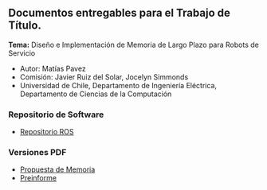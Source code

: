 ## Documentos entregables para el Trabajo de Título.

**Tema:** Diseño e Implementación de Memoria de Largo Plazo para Robots de Servicio

- Autor: Matías Pavez
- Comisión: Javier Ruiz del Solar, Jocelyn Simmonds
- Universidad de Chile, Departamento de Ingeniería Eléctrica, Departamento de Ciencias de la Computación

### Repositorio de Software

- [Repositorio ROS](https://github.com/mpavezb/ltm)


### Versiones PDF

[//]: # (https://latexonline.cc/compile?git=https://github.com/mpavezb/memoria&target=propuesta/main.tex&command=pdflatex)

- [Propuesta de Memoria](https://rawgit.com/mpavezb/memoria/master/propuesta/main.pdf)
- [Preinforme](https://rawgit.com/mpavezb/memoria/master/preinforme/preinforme_v3.pdf)

